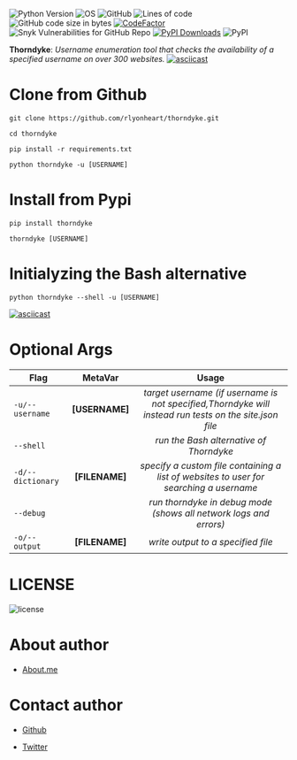 ![Python Version](https://img.shields.io/badge/python-3.x-blue?style=flat&logo=python)
![OS](https://img.shields.io/badge/OS-GNU%2FLinux-red?style=flat&logo=linux)
![GitHub](https://img.shields.io/github/license/rlyonheart/thorndyke?style=flat&logo=pypi)
![Lines of code](https://img.shields.io/tokei/lines/github/rlyonheart/thorndyke?style=flat&logo=github)
![GitHub code size in bytes](https://img.shields.io/github/languages/code-size/rlyonheart/thorndyke?style=flat&logo=github)
[![CodeFactor](https://www.codefactor.io/repository/github/rlyonheart/thorndyke/badge)](https://www.codefactor.io/repository/github/rlyonheart/thorndyke)
![Snyk Vulnerabilities for GitHub Repo](https://img.shields.io/snyk/vulnerabilities/github/rlyonheart/thorndyke?style=flat&logo=pypi)
[![PyPI Downloads](https://pepy.tech/badge/thorndyke)](https://pepy.tech/project/thorndyke)
![PyPI](https://img.shields.io/pypi/v/thorndyke?style=flat&logo=pypi)

**Thorndyke**: *Username enumeration tool that checks the availability of a specified username on over 300 websites.*
[![asciicast](https://asciinema.org/a/449177.svg)](https://asciinema.org/a/449177)

# Clone from Github

```
git clone https://github.com/rlyonheart/thorndyke.git
```

```
cd thorndyke
```

```
pip install -r requirements.txt
```

```
python thorndyke -u [USERNAME]
```

# Install from Pypi

```
pip install thorndyke
```

```
thorndyke [USERNAME]
```

# Initialyzing the Bash alternative

```
python thorndyke --shell -u [USERNAME]
```
[![asciicast](https://asciinema.org/a/H53w6b1KRE7824xyO6VKUqF6c.svg)](https://asciinema.org/a/H53w6b1KRE7824xyO6VKUqF6c)

# Optional Args
| Flag |MetaVar|Usage|
| ------------- |:----------------------:|:---------:|
| <code>-u/--username</code>      |   **[USERNAME]** |  *target username (if username is not specified,Thorndyke will instead run tests on the site.json file*  |
| <code>--shell</code>      |   |  *run the Bash alternative of Thorndyke*  |
| <code>-d/--dictionary</code>  | **[FILENAME]**   |  *specify a custom file containing a list of websites to user for searching a username*  |
| <code>--debug</code>  |    |  *run thorndyke in debug mode (shows all network logs and errors)*  |
| <code>-o/--output</code>  | **[FILENAME]**   |  *write output to a specified file*  |


# LICENSE
![license](https://user-images.githubusercontent.com/74001397/137917929-2f2cdb0c-4d1d-4e4b-9f0d-e01589e027b5.png)

# About author
* [About.me](https://about.me/rlyonheart)

# Contact author
* [Github](https://github.com/rlyonheart)

* [Twitter](https://twitter.com/rly0nheart)
